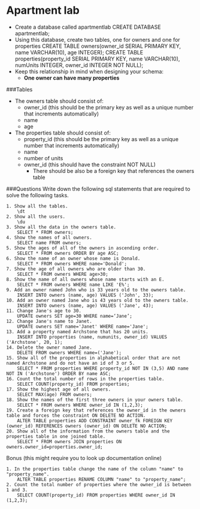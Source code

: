 # Apartment lab

- Create a database called apartmentlab
	CREATE DATABASE apartmentlab;
- Using this database, create two tables, one for owners and one for properties
	CREATE TABLE owners(owner_id SERIAL PRIMARY KEY, name VARCHAR(10), age INTEGER);
	CREATE TABLE properties(property_id SERIAL PRIMARY KEY, name VARCHAR(10), numUnits INTEGER, owner_id INTEGER NOT NULL);
- Keep this relationship in mind when designing your schema:
	+ **One owner can have many properties**

###Tables

- The owners table should consist of: 
	+ owner_id (this should be the primary key as well as a unique number that increments automatically)
	+ name
	+ age
- The properties table should consist of:
	+ property_id (this should be the primary key as well as a unique number that increments automatically)
	+ name
	+ number of units
	+ owner_id (this should have the constraint NOT NULL)
		+ There should be also be a foreign key that references the owners table

###Questions
Write down the following sql statements that are required to solve the following tasks.

```    
1. Show all the tables.
	\dt
2. Show all the users.
	\du
3. Show all the data in the owners table.
	SELECT * FROM owners;
4. Show the names of all owners.
	SELECT name FROM owners;
5. Show the ages of all of the owners in ascending order.
	SELECT * FROM owners ORDER BY age ASC;
6. Show the name of an owner whose name is Donald.
	SELECT * FROM owners WHERE name='Donald';
7. Show the age of all owners who are older than 30.
	SELECT * FROM owners WHERE age>30;
8. Show the name of all owners whose name starts with an E.
	SELECT * FROM owners WHERE name LIKE 'E%'; 
9. Add an owner named John who is 33 years old to the owners table.
	INSERT INTO owners (name, age) VALUES ('John', 33);
10. Add an owner named Jane who is 43 years old to the owners table.
	INSERT INTO owners (name, age) VALUES ('Jane', 43);
11. Change Jane's age to 30.
	UPDATE owners SET age=30 WHERE name=‘Jane’;
12. Change Jane's name to Janet.
	UPDATE owners SET name='Janet' WHERE name='Jane';
13. Add a property named Archstone that has 20 units.
	INSERT INTO properties (name, numunits, owner_id) VALUES ('Archstone', 20, 1);
14. Delete the owner named Jane.
	DELETE FROM owners WHERE name=('Jane');
15. Show all of the properties in alphabetical order that are not named Archstone and do not have an id of 3 or 5.
	SELECT * FROM properties WHERE property_id NOT IN (3,5) AND name NOT IN ('Archstone') ORDER BY name ASC;
16. Count the total number of rows in the properties table.
	SELECT COUNT(property_id) FROM properties;
17. Show the highest age of all owners.
	SELECT MAX(age) FROM owners;
18. Show the names of the first three owners in your owners table.
	SELECT * FROM owners WHERE owner_id IN (1,2,3);
19. Create a foreign key that references the owner_id in the owners table and forces the constraint ON DELETE NO ACTION.
	ALTER TABLE properties ADD CONSTRAINT owner_fk FOREIGN KEY (owner_id) REFERENCES owners (owner_id) ON DELETE NO ACTION;
20. Show all of the information from the owners table and the properties table in one joined table.  
	SELECT * FROM owners JOIN properties ON owners.owner_id=properties.owner_id;
```
Bonus (this might require you to look up documentation online)

```
1. In the properties table change the name of the column "name" to "property_name".
	ALTER TABLE properties RENAME COLUMN "name" to "property_name";
2. Count the total number of properties where the owner_id is between 1 and 3.
	SELECT COUNT(property_id) FROM properties WHERE owner_id IN (1,2,3);	

```
